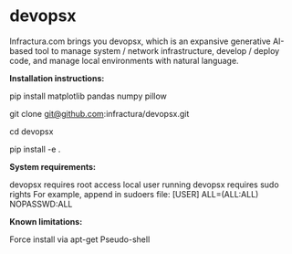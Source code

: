 devopsx
=====

Infractura.com brings you devopsx, which is an expansive generative AI-based tool to manage system / network infrastructure, develop / deploy code, and manage local environments with natural language.

**Installation instructions:**

pip install matplotlib pandas numpy pillow

git clone git@github.com:infractura/devopsx.git

cd devopsx

pip install -e .

**System requirements:**

devopsx requires root access 
local user running devopsx requires sudo rights
  For example, append in sudoers file:
  [USER]  ALL=(ALL:ALL) NOPASSWD:ALL

**Known limitations:**

Force install via apt-get
Pseudo-shell 
